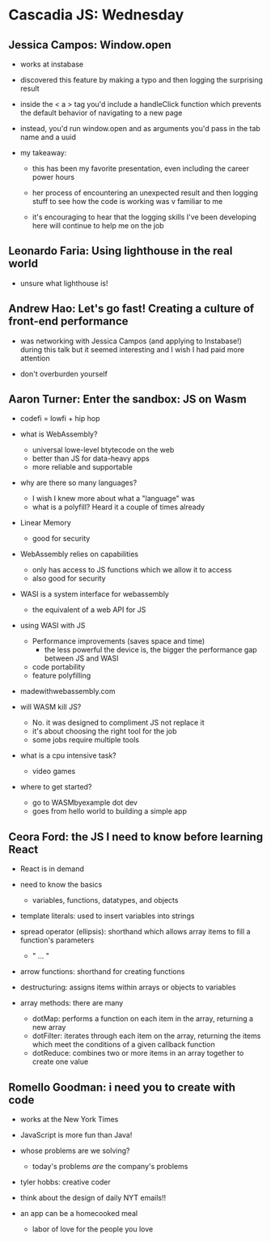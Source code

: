 # Cascadia JS: Wednesday

## Jessica Campos: Window.open

- works at instabase

- discovered this feature by making a typo and then logging the surprising result

- inside the < a > tag you'd include a handleClick function which prevents the default behavior of navigating to a new page

- instead, you'd run window.open and as arguments you'd pass in the tab name and a uuid

- my takeaway:

  - this has been my favorite presentation, even including the career power hours

  - her process of encountering an unexpected result and then logging stuff to see how the code is working was v familiar to me

  - it's encouraging to hear that the logging skills I've been developing here will continue to help me on the job

## Leonardo Faria: Using lighthouse in the real world

- unsure what lighthouse is!

## Andrew Hao: Let's go fast! Creating a culture of front-end performance

- was networking with Jessica Campos (and applying to Instabase!) during this talk but it seemed interesting and I wish I had paid more attention

- don't overburden yourself

## Aaron Turner: Enter the sandbox: JS on Wasm

- codefi = lowfi + hip hop

- what is WebAssembly?
  - universal lowe-level btytecode on the web
  - better than JS for data-heavy apps
  - more reliable and supportable

- why are there so many languages?
  - I wish I knew more about what a "language" was
  - what is a polyfill? Heard it a couple of times already

- Linear Memory
  - good for security

- WebAssembly relies on capabilities
  - only has access to JS functions which we allow it to access
  - also good for security

- WASI is a system interface for webassembly
  - the equivalent of a web API for JS

- using WASI with JS
  - Performance improvements (saves space and time)
    - the less powerful the device is, the bigger the performance gap between JS and WASI
  - code portability
  - feature polyfilling

- madewithwebassembly.com

- will WASM kill JS?
  - No. it was designed to compliment JS not replace it
  - it's about choosing the right tool for the job
  - some jobs require multiple tools

- what is a cpu intensive task?
  - video games

- where to get started?
  - go to WASMbyexample dot dev
  - goes from hello world to building a simple app

## Ceora Ford: the JS I need to know before learning React

- React is in demand

- need to know the basics
  - variables, functions, datatypes, and objects

- template literals: used to insert variables into strings

- spread operator (ellipsis): shorthand which allows array items to fill a function's parameters
  - " ... "

- arrow functions: shorthand for creating functions

- destructuring: assigns items within arrays or objects to variables

- array methods: there are many
  - dotMap: performs a function on each item in the array, returning a new array
  - dotFilter: iterates through each item on the array, returning the items which meet the conditions of a given callback function
  - dotReduce: combines two or more items in an array together to create one value

## Romello Goodman: i need you to create with code

- works at the New York Times

- JavaScript is more fun than Java!

- whose problems are we solving?
  - today's problems *are* the company's problems

- tyler hobbs: creative coder

- think about the design of daily NYT emails!!

- an app can be a homecooked meal

  - labor of love for the people you love
